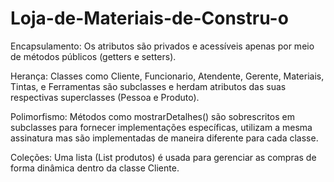 # Loja-de-Materiais-de-Constru-o

Encapsulamento: Os atributos são privados e acessíveis apenas por meio de métodos públicos (getters e setters).

Herança: Classes como Cliente, Funcionario, Atendente, Gerente, Materiais, Tintas, e Ferramentas são subclasses e herdam atributos das suas respectivas superclasses (Pessoa e Produto).

Polimorfismo: Métodos como mostrarDetalhes() são sobrescritos em subclasses para fornecer implementações específicas,  utilizam a mesma assinatura mas são implementadas de maneira diferente para cada classe.

Coleções: Uma lista (List<Produto> produtos) é usada para gerenciar as compras de forma dinâmica dentro da classe Cliente.
